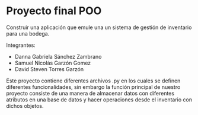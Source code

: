 # Proyecto final POO
Construir una aplicación que emule una un sistema de gestión de inventario para una bodega.

Integrantes:
- Danna Gabriela Sánchez Zambrano
- Samuel Nicolás Garzón Gomez
- David Steven Torres Garzón

Este proyecto contiene diferentes archivos .py en los cuales se definen diferentes funcionalidades, sin embargo la función principal de nuestro proyecto consiste de una manera de almacenar datos con diferentes atributos en una base de datos y hacer operaciones desde el inventario con dichos objetos.
